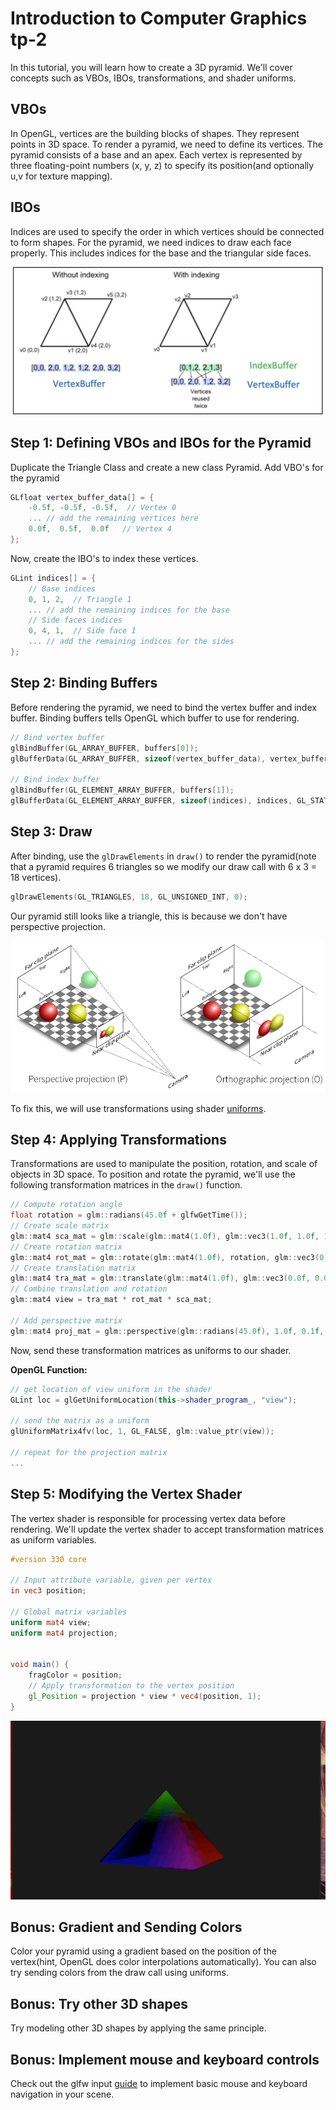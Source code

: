 # Introduction to Computer Graphics tp-2

In this tutorial, you will learn how to create a 3D pyramid. We'll cover concepts such as VBOs, IBOs, transformations, and shader uniforms.

## VBOs

In OpenGL, vertices are the building blocks of shapes. They represent points in 3D space. To render a pyramid, we need to define its vertices. The pyramid consists of a base and an apex. Each vertex is represented by three floating-point numbers (x, y, z) to specify its position(and optionally u,v for texture mapping).

## IBOs

Indices are used to specify the order in which vertices should be connected to form shapes. For the pyramid, we need indices to draw each face properly. This includes indices for the base and the triangular side faces.

![VBO - IBO](./images/vbo_ibo.png)


## Step 1: Defining VBOs and IBOs for the Pyramid

Duplicate the Triangle Class and create a new class Pyramid. Add VBO's for the pyramid

```cpp
GLfloat vertex_buffer_data[] = {
    -0.5f, -0.5f, -0.5f,  // Vertex 0
    ... // add the remaining vertices here
    0.0f,  0.5f,  0.0f   // Vertex 4
};
```

Now, create the IBO's to index these vertices.

```cpp
GLint indices[] = {
    // Base indices
    0, 1, 2,  // Triangle 1
    ... // add the remaining indices for the base
    // Side faces indices
    0, 4, 1,  // Side face 1
    ... // add the remaining indices for the sides
};
```

## Step 2: Binding Buffers

Before rendering the pyramid, we need to bind the vertex buffer and index buffer. Binding buffers tells OpenGL which buffer to use for rendering. 

```cpp
// Bind vertex buffer
glBindBuffer(GL_ARRAY_BUFFER, buffers[0]);
glBufferData(GL_ARRAY_BUFFER, sizeof(vertex_buffer_data), vertex_buffer_data, GL_STATIC_DRAW);

// Bind index buffer
glBindBuffer(GL_ELEMENT_ARRAY_BUFFER, buffers[1]);
glBufferData(GL_ELEMENT_ARRAY_BUFFER, sizeof(indices), indices, GL_STATIC_DRAW);
```

## Step 3: Draw

After binding, use the `glDrawElements` in `draw()` to render the pyramid(note that a pyramid requires 6 triangles so we modify our draw call with 6 x 3 = 18 vertices).

```cpp
glDrawElements(GL_TRIANGLES, 18, GL_UNSIGNED_INT, 0);
```

Our pyramid still looks like a triangle, this is because we don't have perspective projection.

![VBO - IBO](./images/persp_ortho.png)

To fix this, we will use transformations using shader [uniforms](https://www.khronos.org/opengl/wiki/Uniform_(GLSL)).

## Step 4: Applying Transformations

Transformations are used to manipulate the position, rotation, and scale of objects in 3D space. To position and rotate the pyramid, we'll use the  following transformation matrices in the `draw()` function.

```cpp
// Compute rotation angle
float rotation = glm::radians(45.0f + glfwGetTime());
// Create scale matrix
glm::mat4 sca_mat = glm::scale(glm::mat4(1.0f), glm::vec3(1.0f, 1.0f, 1.0f));
// Create rotation matrix
glm::mat4 rot_mat = glm::rotate(glm::mat4(1.0f), rotation, glm::vec3(0, 1, 0));
// Create translation matrix
glm::mat4 tra_mat = glm::translate(glm::mat4(1.0f), glm::vec3(0.0f, 0.0f, -3.0f));
// Combine translation and rotation
glm::mat4 view = tra_mat * rot_mat * sca_mat;

// Add perspective matrix
glm::mat4 proj_mat = glm::perspective(glm::radians(45.0f), 1.0f, 0.1f, 10.0f);
```

Now, send these transformation matrices as uniforms to our shader.

**OpenGL Function:**
```cpp
// get location of view uniform in the shader
GLint loc = glGetUniformLocation(this->shader_program_, "view");

// send the matrix as a uniform
glUniformMatrix4fv(loc, 1, GL_FALSE, glm::value_ptr(view));

// repeat for the projection matrix
...
```

## Step 5: Modifying the Vertex Shader

The vertex shader is responsible for processing vertex data before rendering. We'll update the vertex shader to accept transformation matrices as uniform variables.

```glsl
#version 330 core

// Input attribute variable, given per vertex
in vec3 position;

// Global matrix variables
uniform mat4 view;
uniform mat4 projection;


void main() {
    fragColor = position;
    // Apply transformation to the vertex position
    gl_Position = projection * view * vec4(position, 1);
}
```

![Result](./images/result.gif)

## Bonus: Gradient and Sending Colors

Color your pyramid using a gradient based on the position of the vertex(hint, OpenGL does color interpolations automatically). You can also try sending colors from the draw call using uniforms.

## Bonus: Try other 3D shapes

Try modeling other 3D shapes by applying the same principle.

## Bonus: Implement mouse and keyboard controls

Check out the glfw input [guide](https://www.glfw.org/docs/3.3/input_guide.html) to implement basic mouse and keyboard navigation in your scene.
